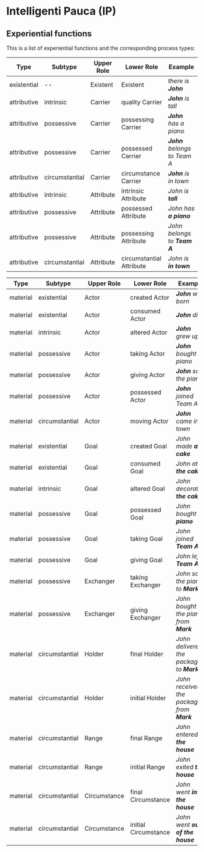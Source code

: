 # Intelligenti Pauca (IP)

## Experiential functions

This is a list of experiential functions and the corresponding process types:

Type        | Subtype        | Upper Role    | Lower Role      | Example
----------- | -------------- | ------------- | ------------    | ------------
existential | --             | Existent      | Existent        | _there is **John**_
attributive | intrinsic      | Carrier       | quality Carrier | _**John** is tall_
attributive | possessive     | Carrier       | possessing Carrier | _**John** has a piano_
attributive | possessive     | Carrier       | possessed Carrier | _**John** belongs to Team A_
attributive | circumstantial | Carrier       | circumstance Carrier | _**John** is in town_
attributive | intrinsic      | Attribute     | intrinsic Attribute | _John is **tall**_
attributive | possessive     | Attribute     | possessed Attribute | _John has **a piano**_
attributive | possessive     | Attribute     | possessing Attribute | _John belongs to **Team A**_
attributive | circumstantial | Attribute     | circumstantial Attribute | _John is **in town**_

Type      | Subtype         | Upper Role    | Lower Role      | Example
--------- | --------------- | ------------- | ------------    | ------------
material  | existential     | Actor         | created Actor        | _**John** was born_
material  | existential     | Actor         | consumed Actor       | _**John** died_
material  | intrinsic       | Actor         | altered Actor        | _**John** grew up_
material  | possessive      | Actor         | taking Actor         | _**John** bought a piano_
material  | possessive      | Actor         | giving Actor         | _**John** sold the piano_
material  | possessive      | Actor         | possessed Actor      | _**John** joined Team A_
material  | circumstantial  | Actor         | moving Actor         | _**John** came in town_
material  | existential     | Goal          | created Goal         | _John made **a cake**_
material  | existential     | Goal          | consumed Goal        | _John ate **the cake**_
material  | intrinsic       | Goal          | altered Goal         | _John decorated **the cake**_
material  | possessive      | Goal          | possessed Goal       | _John bought **a piano**_
material  | possessive      | Goal          | taking Goal          | _John joined **Team A**_
material  | possessive      | Goal          | giving Goal          | _John left **Team A**_
material  | possessive      | Exchanger     | taking Exchanger     | _John sold the piano to **Mark**_
material  | possessive      | Exchanger     | giving Exchanger     | _John bought the piano from **Mark**_
material  | circumstantial  | Holder        | final Holder         | _John delivered the package to **Mark**_
material  | circumstantial  | Holder        | initial Holder       | _John received the package from **Mark**_
material  | circumstantial  | Range         | final Range          | _John entered **the house**_
material  | circumstantial  | Range         | initial Range        | _John exited **the house**_
material  | circumstantial  | Circumstance  | final Circumstance   | _John went **into the house**_
material  | circumstantial  | Circumstance  | initial Circumstance | _John went **out of the house**_

